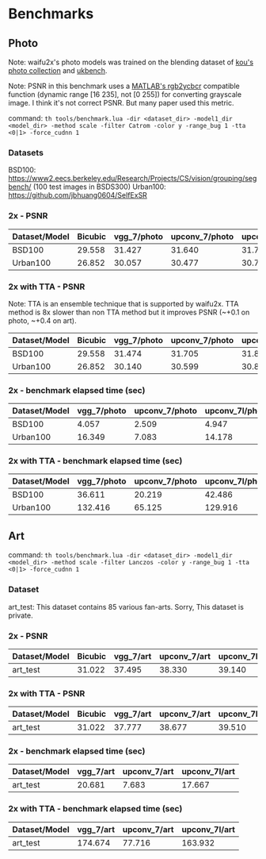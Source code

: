# Benchmarks

## Photo

Note: waifu2x's photo models was trained on the blending dataset of [kou's photo collection](http://photosku.com/photo/category/%E6%92%AE%E5%BD%B1%E8%80%85/kou/) and [ukbench](http://vis.uky.edu/~stewe/ukbench/).

Note: PSNR in this benchmark uses a [MATLAB's rgb2ycbcr](https://jp.mathworks.com/help/images/ref/rgb2ycbcr.html?lang=en) compatible function (dynamic range [16 235], not [0 255]) for converting grayscale image. I think it's not correct PSNR. But many paper used this metric.

command: 
`th tools/benchmark.lua -dir <dataset_dir> -model1_dir <model_dir> -method scale -filter Catrom -color y -range_bug 1 -tta <0|1> -force_cudnn 1`

### Datasets

BSD100: https://www2.eecs.berkeley.edu/Research/Projects/CS/vision/grouping/segbench/ (100 test images in BSDS300)
Urban100: https://github.com/jbhuang0604/SelfExSR

### 2x - PSNR 

| Dataset/Model | Bicubic       | vgg\_7/photo  | upconv\_7/photo  | upconv\_7l/photo | srresnet_12l/photo | 
|---------------|---------------|---------------|------------------|------------------|--------------------|
| BSD100        | 29.558        | 31.427        | 31.640           | 31.749           | 31.847             |
| Urban100      | 26.852        | 30.057        | 30.477           | 30.759           | 31.016             |

### 2x with TTA - PSNR 

Note: TTA is an ensemble technique that is supported by waifu2x. TTA method is 8x slower than non TTA method but it improves PSNR (~+0.1 on photo, ~+0.4 on art).

| Dataset/Model | Bicubic       | vgg\_7/photo  | upconv\_7/photo  | upconv\_7l/photo | srresnet_12l/photo | 
|---------------|---------------|---------------|------------------|------------------|--------------------|
| BSD100        | 29.558        | 31.474        | 31.705           | 31.812           | 31.915             |
| Urban100      | 26.852        | 30.140        | 30.599           | 30.868           | 31.162             |

### 2x - benchmark elapsed time (sec)

| Dataset/Model | vgg\_7/photo  | upconv\_7/photo  | upconv\_7l/photo | srresnet_12l/photo |
|---------------|---------------|------------------|------------------|--------------------|
| BSD100        | 4.057         | 2.509            | 4.947            | 6.86               |
| Urban100      | 16.349        | 7.083            | 14.178           | 27.87              |

### 2x with TTA - benchmark elapsed time (sec)

| Dataset/Model | vgg\_7/photo  | upconv\_7/photo  | upconv\_7l/photo | srresnet_12l/photo |
|---------------|---------------|------------------|------------------|--------------------|
| BSD100        | 36.611        | 20.219           | 42.486           | 60.38              |
| Urban100      | 132.416       | 65.125           | 129.916          | 255.20             |

## Art

command: 
`th tools/benchmark.lua -dir <dataset_dir> -model1_dir <model_dir> -method scale -filter Lanczos -color y -range_bug 1 -tta <0|1> -force_cudnn 1`

### Dataset

art_test: This dataset contains 85 various fan-arts. Sorry, This dataset is private. 

### 2x - PSNR 

| Dataset/Model | Bicubic       | vgg\_7/art  | upconv\_7/art  | upconv\_7l/art | 
|---------------|---------------|-------------|----------------|----------------|
| art_test      | 31.022        | 37.495      | 38.330         | 39.140         |

### 2x with TTA - PSNR 

| Dataset/Model | Bicubic       | vgg\_7/art  | upconv\_7/art  | upconv\_7l/art | 
|---------------|---------------|-------------|----------------|----------------|
| art_test      | 31.022        | 37.777      | 38.677         | 39.510         |

### 2x - benchmark elapsed time (sec)

| Dataset/Model | vgg\_7/art  | upconv\_7/art  | upconv\_7l/art | 
|---------------|-------------|----------------|----------------|
| art_test      | 20.681      | 7.683          | 17.667         |

### 2x with TTA - benchmark elapsed time (sec)

| Dataset/Model | vgg\_7/art  | upconv\_7/art  | upconv\_7l/art | 
|---------------|-------------|----------------|----------------|
| art_test      | 174.674     | 77.716         | 163.932        |


